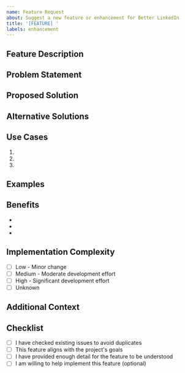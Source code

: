 ```yaml
---
name: Feature Request
about: Suggest a new feature or enhancement for Better LinkedIn
title: '[FEATURE] '
labels: enhancement
---
```


## Feature Description
<!-- A clear and concise description of the feature you'd like to see -->

## Problem Statement
<!-- Describe the problem this feature would solve -->
<!-- Example: I'm always frustrated when... -->

## Proposed Solution
<!-- Describe how you envision this feature working -->

## Alternative Solutions
<!-- Describe any alternative solutions or features you've considered -->

## Use Cases
<!-- Describe specific scenarios where this feature would be useful -->
1. 
2. 
3. 

## Examples
<!-- If applicable, provide examples of similar features in other tools or mockups -->

## Benefits
<!-- Explain why this feature would be valuable to Better LinkedIn users -->
- 
- 
- 

## Implementation Complexity
<!-- Optional: Your thoughts on implementation difficulty -->
- [ ] Low - Minor change
- [ ] Medium - Moderate development effort
- [ ] High - Significant development effort
- [ ] Unknown

## Additional Context
<!-- Add any other context, screenshots, or examples about the feature request here -->

## Checklist
- [ ] I have checked existing issues to avoid duplicates
- [ ] This feature aligns with the project's goals
- [ ] I have provided enough detail for the feature to be understood
- [ ] I am willing to help implement this feature (optional)
